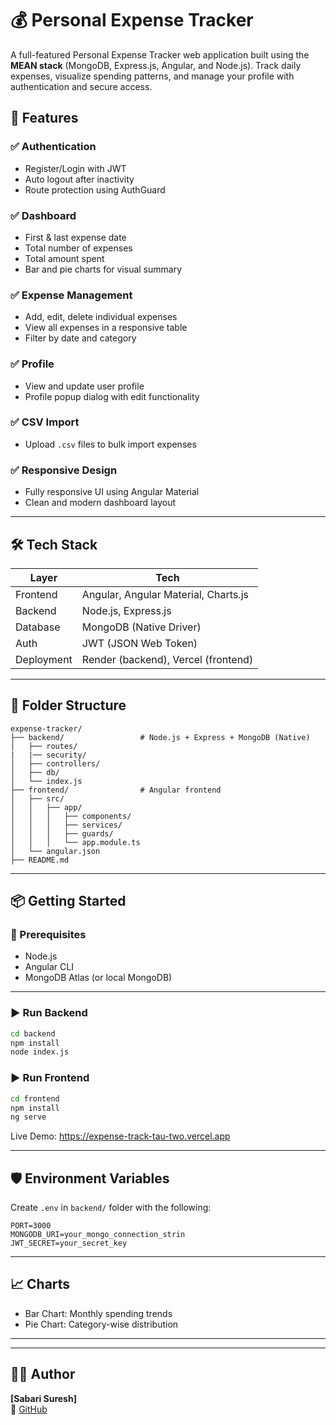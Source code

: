 # 💰 Personal Expense Tracker

A full-featured Personal Expense Tracker web application built using the **MEAN stack** (MongoDB, Express.js, Angular, and Node.js). Track daily expenses, visualize spending patterns, and manage your profile with authentication and secure access.


## 🧠 Features

### ✅ Authentication
- Register/Login with JWT
- Auto logout after inactivity
- Route protection using AuthGuard

### ✅ Dashboard
- First & last expense date
- Total number of expenses
- Total amount spent
- Bar and pie charts for visual summary

### ✅ Expense Management
- Add, edit, delete individual expenses
- View all expenses in a responsive table
- Filter by date and category

### ✅ Profile
- View and update user profile
- Profile popup dialog with edit functionality

### ✅ CSV Import
- Upload `.csv` files to bulk import expenses

### ✅ Responsive Design
- Fully responsive UI using Angular Material
- Clean and modern dashboard layout

---

## 🛠️ Tech Stack

| Layer        | Tech                                |
|--------------|-------------------------------------|
| Frontend     | Angular, Angular Material, Charts.js |
| Backend      | Node.js, Express.js                 |
| Database     | MongoDB (Native Driver)             |
| Auth         | JWT (JSON Web Token)                |
| Deployment   | Render (backend), Vercel (frontend) |

---

## 📂 Folder Structure

```
expense-tracker/
├── backend/                 # Node.js + Express + MongoDB (Native)
│   ├── routes/
|   |── security/
│   ├── controllers/
│   ├── db/
│   └── index.js
├── frontend/                # Angular frontend
│   ├── src/
│   │   ├── app/
│   │   │   ├── components/
│   │   │   ├── services/
│   │   │   ├── guards/
│   │   │   └── app.module.ts
│   └── angular.json
├── README.md
```

---

## 📦 Getting Started

### 🔧 Prerequisites
- Node.js
- Angular CLI
- MongoDB Atlas (or local MongoDB)

---

### ▶️ Run Backend

```bash
cd backend
npm install
node index.js
```

### ▶️ Run Frontend

```bash
cd frontend
npm install
ng serve
```

Live Demo: https://expense-track-tau-two.vercel.app 

---

## 🛡️ Environment Variables

Create `.env` in `backend/` folder with the following:

```env
PORT=3000
MONGODB_URI=your_mongo_connection_strin
JWT_SECRET=your_secret_key
```

---

## 📈 Charts

- Bar Chart: Monthly spending trends
- Pie Chart: Category-wise distribution

---


---

## 🙋‍♂️ Author

 **[Sabari Suresh]**  
🔗 [GitHub](https://github.com/SabariiSuresh)

